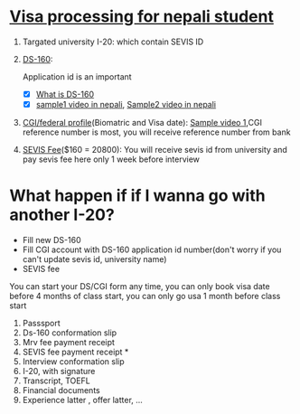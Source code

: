 # [Visa processing for nepali student](https://www.ustraveldocs.com/np/)

1. Targated university I-20: which contain SEVIS ID

2. [DS-160](https://ceac.state.gov/genniv/): 
    
    Application id is an important
    
    - [X] [What is DS-160](https://travel.state.gov/content/travel/en/us-visas/visa-information-resources/forms/ds-160-online-nonimmigrant-visa-application.html#:~:text=The%20DS%2D160%2C%20Online%20Nonimmigrant,State%20website%20via%20the%20Internet.)
    - [X] [sample1 video in nepali](https://www.youtube.com/watch?v=knWOYuXb4uQ), [Sample2 video in nepali](https://www.youtube.com/watch?v=MJy3WpPSexw)

3. [CGI/federal profile](https://cgifederal.secure.force.com/)(Biomatric and Visa date): [Sample video 1](https://www.youtube.com/watch?v=L2nIsglCRag),CGI reference number is most, you will receive reference number from bank


4. [SEVIS Fee](https://www.fmjfee.com/i901fee/index.html)($160 = 20800): You will receive sevis id from university and pay sevis fee here only 1 week before interview
 

# What happen if if I wanna go with another I-20?

* Fill new DS-160
* Fill CGI account with DS-160 application id number(don't worry if you can't update sevis id, university name)
* SEVIS fee



You can start your DS/CGI form any time, you can only book visa date before 4 months of class start, you can only go usa 1 month before class start


1. Passsport
2. Ds-160 conformation slip
3. Mrv fee payment receipt 
4. SEVIS fee payment receipt *
5. Interview conformation slip
6. I-20, with signature
7. Transcript, TOEFL
8. Financial documents
9. Experience latter , offer latter, ...

